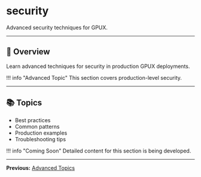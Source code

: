 # security

Advanced security techniques for GPUX.

---

## 🎯 Overview

Learn advanced techniques for security in production GPUX deployments.

!!! info "Advanced Topic"
    This section covers production-level security.

---

## 📚 Topics

- Best practices
- Common patterns
- Production examples
- Troubleshooting tips

!!! info "Coming Soon"
    Detailed content for this section is being developed.

---

**Previous:** [Advanced Topics](index.md)
